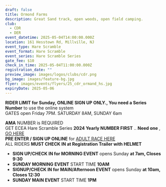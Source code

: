```yaml
---
draft: false
title: Ormond Farms
description: Great Sand track, open woods, open field camping.
club:
  - CDR
  - DER
event_datetime: 2025-05-04T14:00:00.000Z
location: 161 Hesstown Rd, Millville, NJ
event_type: Hare Scramble
event_format: Hare Scramble
event_series: Hare Scramble Series
gate_fee: $10
check_in_time: 2025-05-04T11:00:00.000Z
registration_date: ""
preview_image: images/logos/clubs/cdr.png
bg_image: images/feature-bg.jpg
flyer: images/events/flyers/25_cdr_ormand_hs.jpg
expiryDate: 2025-05-06
---
```

**RIDER LIMIT for Sunday, ONLINE SIGN UP ONLY., You need a Series Number** to use the online system\
GATES open Friday 7PM. SATURDAY 8AM, SUNDAY 6am

**AMA** NUMBER is REQUIRED\
GET ECEA Hare Scramble Series **2024 Yearly NUMBER FIRST** ..  **Need one** ,  [GO HERE](https://www.moto-tally.com/ECEA/ECEA/SeriesRegistration.aspx)\
**PRE ENTER / SIGN UP ONLINE** for [ADULT RACE HERE](https://www.moto-tally.com/ECEA/ECEA/PreEntry.aspx)\
ALL RIDERS **MUST CHECK IN at Registration Trailer with HELMET**

* **SIGN UP/CHECK IN for MORNING EVENT** opens Sunday **at 7am, Closes 9:30**
* **SUNDAY MORNING EVENT** START TIME **10AM**
* **SIGNUP/CHECK IN for MAIN/Afternoon EVENT** opens Sunday **at 10am, Closes 12:30**
* **SUNDAY MAIN EVENT** START TIME **1PM**
